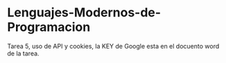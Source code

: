 # Lenguajes-Modernos-de-Programacion
Tarea 5, uso de API y cookies, la KEY de Google esta en el docuento word de la tarea.
